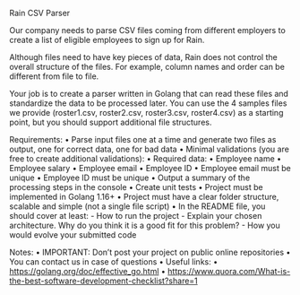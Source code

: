 Rain CSV Parser

Our company needs to parse CSV files coming from different employers to create a list of eligible employees to sign up for Rain.

Although files need to have key pieces of data, Rain does not control the overall structure of the files. For example, column names and order can be different from file to file.

Your job is to create a parser written in Golang that can read these files and standardize the data to be processed later. You can use the 4 samples files we provide (roster1.csv, roster2.csv, roster3.csv, roster4.csv) as a starting point, but you should support additional file structures.

Requirements:
•	Parse input files one at a time and generate two files as output, one for correct data, one for bad data
•	Minimal validations (you are free to create additional validations):
•	Required data:
•	Employee name
•	Employee salary
•	Employee email
•	Employee ID
•	Employee email must be unique
•	Employee ID must be unique
•	Output a summary of the processing steps in the console
•	Create unit tests
•	Project must be implemented in Golang 1.16+
•	Project must have a clear folder structure, scalable and simple (not a single file script)
•	In the README file, you should cover at least: - How to run the project - Explain your chosen architecture. Why do you think it is a good fit for this problem? - How you would evolve your submitted code

Notes:
•	IMPORTANT: Don’t post your project on public online repositories
•	You can contact us in case of questions
•	Useful links:
•	https://golang.org/doc/effective_go.html
•	https://www.quora.com/What-is-the-best-software-development-checklist?share=1
